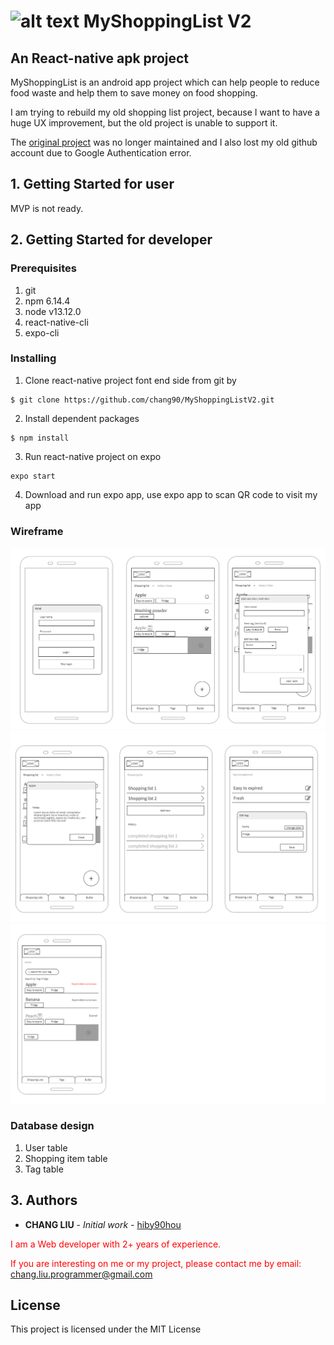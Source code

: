 # ![alt text](https://github.com/hiby90hou/MyShoppingList/blob/master/graphic%20design/logo_v1/mipmap-hdpi/ic_launcher.png "MyShoppingList Logo") MyShoppingList V2
## An React-native apk project

MyShoppingList is an android app project which can help people to reduce food waste and help them to save money on food shopping.

I am trying to rebuild my old shopping list project, because I want to have a huge UX improvement, but the old project is unable to support it.

The [original project](https://github.com/hiby90hou/MyShoppingList) was no longer maintained and I also lost my old github account due to Google Authentication error.

## 1. Getting Started for user

MVP is not ready.

## 2. Getting Started for developer

### Prerequisites
1. git
2. npm 6.14.4
3. node v13.12.0
4. react-native-cli
5. expo-cli

### Installing
1. Clone react-native project font end side from git by 
```
$ git clone https://github.com/chang90/MyShoppingListV2.git
```
2. Install dependent packages
```
$ npm install
```
3. Run react-native project on expo
```
expo start
```
4. Download and run expo app, use expo app to scan QR code to visit my app


### Wireframe
![alt text](https://github.com/chang90/MyShoppingListV2/blob/master/wireframe/design1.png 'wireframe1')
![alt text](https://github.com/chang90/MyShoppingListV2/blob/master/wireframe/design2.png 'wireframe2')
![alt text](https://github.com/chang90/MyShoppingListV2/blob/master/wireframe/design3.png 'wireframe3')
### Database design
1. User table
2. Shopping item table
3. Tag table


## 3. Authors
* **CHANG LIU** - *Initial work* - [hiby90hou](https://github.com/chang90)

<span style="color:red"> I am a Web developer with 2+ years of experience. </span>

<span style="color:red">If you are interesting on me or my project, please contact me by email: </span> <a href="mailto:chang.liu.programmer@gmail.com">chang.liu.programmer@gmail.com</a>   

## License

This project is licensed under the MIT License
